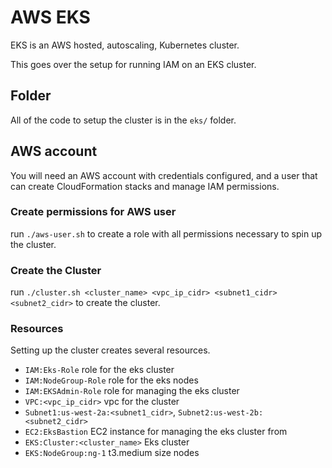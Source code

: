 # AWS EKS

EKS is an AWS hosted, autoscaling, Kubernetes cluster.

This goes over the setup for running IAM on an EKS cluster.

## Folder
All of the code to setup the cluster is in the `eks/` folder.

## AWS account
You will need an AWS account with credentials configured, and a user that can create CloudFormation stacks and manage IAM permissions.

### Create permissions for AWS user
run `./aws-user.sh` to create a role with all permissions necessary to spin up the cluster.

### Create the Cluster
run `./cluster.sh <cluster_name> <vpc_ip_cidr> <subnet1_cidr> <subnet2_cidr>` to create the cluster.

### Resources
Setting up the cluster creates several resources.
- `IAM:Eks-Role` role for the eks cluster
- `IAM:NodeGroup-Role` role for the eks nodes
- `IAM:EKSAdmin-Role` role for managing the eks cluster
- `VPC:<vpc_ip_cidr>` vpc for the cluster
- `Subnet1:us-west-2a:<subnet1_cidr>`, `Subnet2:us-west-2b:<subnet2_cidr>`
- `EC2:EksBastion` EC2 instance for managing the eks cluster from
- `EKS:Cluster:<cluster_name>` Eks cluster
- `EKS:NodeGroup:ng-1` t3.medium size nodes

